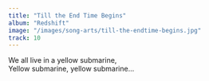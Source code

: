 ```yaml
---
title: "Till the End Time Begins"
album: "Redshift"
image: "/images/song-arts/till-the-endtime-begins.jpg"
track: 10
---
```


We all live in a yellow submarine,  
Yellow submarine, yellow submarine...
